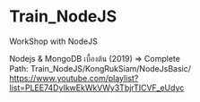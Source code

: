# Train_NodeJS
WorkShop with NodeJS

Nodejs & MongoDB เบื้องต้น (2019)   => <font color=""> Complete </font> <br>
Path: Train_NodeJS/KongRukSiam/NodeJsBasic/ <br>
https://www.youtube.com/playlist?list=PLEE74DyIkwEkWkVWy3TbjrTICVF_eUdyc
